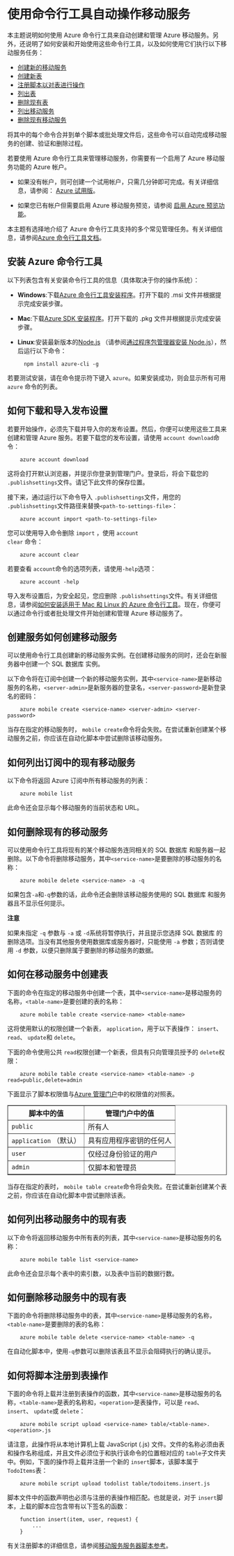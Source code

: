 <properties linkid="develop-mobile-tutorials-command-line-administration" urlDisplayName="命令行管理" pageTitle="在命令行管理移动服务 - Azure 教程" metaKeywords="" description="了解如何使用命令行工具创建、 部署和管理您的 Azure 移动服务。" metaCanonical="" services="" documentationCenter="Mobile" title="Automate mobile services with command-line tools" authors="glenga" solutions="" manager="" editor="" />

<tags 
wacn.date="04/11/2015"
ms.service="mobile-services" ms.workload="mobile" ms.tgt_pltfrm="mobile-multiple" ms.devlang="multiple" ms.topic="article" ms.date="11/21/2014" ms.author="glenga" />

# 使用命令行工具自动操作移动服务 

本主题说明如何使用 Azure 命令行工具来自动创建和管理 Azure 移动服务。另外，还说明了如何安装和开始使用这些命令行工具，以及如何使用它们执行以下移动服务任务：

-	[创建新的移动服务] 
-	[创建新表]
-   [注册脚本以对表进行操作][注册新的表脚本]
-   [列出表]
- 	[删除现有表]
-	[列出移动服务]
-   [删除现有移动服务]
 
将其中的每个命令合并到单个脚本或批处理文件后，这些命令可以自动完成移动服务的创建、验证和删除过程。 

若要使用 Azure 命令行工具来管理移动服务，你需要有一个启用了 Azure 移动服务功能的 Azure 帐户。

+ 如果没有帐户，则可创建一个试用帐户，只需几分钟即可完成。有关详细信息，请参阅： <a href="http://www.windowsazure.cn/pricing/1rmb-trial/" target="_blank">Azure 试用版</a>。

+ 如果您已有帐户但需要启用 Azure 移动服务预览，请参阅 <a href="/zh-cn/documentation/articles/php-create-account/#enable" target="_blank">启用 Azure 预览功能</a>。

本主题有选择地介绍了 Azure 命令行工具支持的多个常见管理任务。有关详细信息，请参阅[Azure 命令行工具文档][参考文档]。

<!--+  您必须在本地计算机上下载并安装 Azure 命令行工具。若要执行此操作，请按照本主题的第一个部分中的说明进行操作。 

+ （可选）若要能够直接从命令行执行 HTTP 请求，必须使用 cURL 或同等工具。cURL 可在各种平台上运行。针对您的平台查找和安装 cURL，请访问 <a href=http://go.microsoft.com/fwlink/p/?LinkId=275676 target="_blank">cURL 下载  页面</a>。-->

<h2><a name="install"></a>安装 Azure 命令行工具</h2>

以下列表包含有关安装命令行工具的信息（具体取决于你的操作系统）：

* **Windows**:下载[Azure 命令行工具安装程序][windows-安装程序]。打开下载的 .msi 文件并根据提示完成安装步骤。

* **Mac**:下载[Azure SDK 安装程序][mac-安装程序]。打开下载的 .pkg 文件并根据提示完成安装步骤。

* **Linux**:安装最新版本的[Node.js][nodejs-org] （请参阅[通过程序包管理器安装 Node.js][安装节点 linux]），然后运行以下命令：

		npm install azure-cli -g

若要测试安装，请在命令提示符下键入  `azure`。如果安装成功，则会显示所有可用  `azure` 命令的列表。
<h2><a name="import-account"></a>如何下载和导入发布设置</h2>

若要开始操作，必须先下载并导入你的发布设置。然后，你便可以使用这些工具来创建和管理 Azure 服务。若要下载您的发布设置，请使用 `account download`命令：

		azure account download

这将会打开默认浏览器，并提示你登录到管理门户。登录后，将会下载您的 `.publishsettings`文件。请记下此文件的保存位置。

接下来，通过运行以下命令导入 `.publishsettings`文件，用您的 `.publishsettings`文件路径来替换`<path-to-settings-file>`：

		azure account import <path-to-settings-file>

您可以使用导入命令删除 <code>import</code> ，使用 <code>account clear</code> 命令：

		azure account clear

若要查看 `account`命令的选项列表，请使用`-help`选项：

		azure account -help

导入发布设置后，为安全起见，您应删除 `.publishsettings`文件。有关详细信息，请参阅[如何安装适用于 Mac 和 Linux 的 Azure 命令行工具]。现在，你便可以通过命令行或者批处理文件开始创建和管理 Azure 移动服务了。  

<h2><a name="create-service"></a><span class="short-header">创建服务</span>如何创建移动服务</h2>

可以使用命令行工具创建新的移动服务实例。在创建移动服务的同时，还会在新服务器中创建一个 SQL 数据库 实例。 

以下命令将在订阅中创建一个新的移动服务实例，其中`<service-name>`是新移动服务的名称，`<server-admin>`是新服务器的登录名，`<server-password>`是新登录名的密码：

		azure mobile create <service-name> <server-admin> <server-password>

当存在指定的移动服务时， `mobile create`命令将会失败。在尝试重新创建某个移动服务之前，你应该在自动化脚本中尝试删除该移动服务。

<h2><a name="list-services"></a>如何列出订阅中的现有移动服务</h2>

以下命令将返回 Azure 订阅中所有移动服务的列表：

		azure mobile list

此命令还会显示每个移动服务的当前状态和 URL。

<h2><a name="delete-service"></a>如何删除现有的移动服务</h2>

可以使用命令行工具将现有的某个移动服务连同相关的 SQL 数据库 和服务器一起删除。以下命令将删除移动服务，其中`<service-name>`是要删除的移动服务的名称：

		azure mobile delete <service-name> -a -q

如果包含`-a`和`-q`参数的话，此命令还会删除该移动服务使用的 SQL 数据库 和服务器且不显示任何提示。

<div class="dev-callout"><strong>注意</strong> 
   <p>如果未指定 <code>-q</code> 参数与 <code>-a</code> 或 <code>-d</code>系统将暂停执行，并且提示您选择 SQL 数据库 的删除选项。当没有其他服务使用数据库或服务器时，只能使用 <code>-a</code> 参数；否则请使用 <code>-d</code> 参数，以便只删除属于要删除的移动服务的数据。</p>
</div>

<h2><a name="create-table"></a>如何在移动服务中创建表</h2>

下面的命令在指定的移动服务中创建一个表，其中`<service-name>`是移动服务的名称，`<table-name>`是要创建的表的名称：

		azure mobile table create <service-name> <table-name>

这将使用默认的权限创建一个新表， `application`，用于以下表操作： `insert`、 `read`、 `update`和 `delete`。 

下面的命令使用公共 `read`权限创建一个新表，但具有只向管理员授予的 `delete`权限：

		azure mobile table create <service-name> <table-name> -p read=public,delete=admin

下面显示了脚本权限值与[Azure 管理门户]中的权限值的对照表。

<table border="1" width="100%"><tr><th>脚本中的值</th><th>管理门户中的值</th></tr>
<tr><td><code>public</code></td><td>所有人</td></tr>
<tr><td><code>application</code> （默认）</td><td>具有应用程序密钥的任何人</td></tr>
<tr><td><code>user</code></td><td>仅经过身份验证的用户</td></tr>
<tr><td><code>admin	</code></td><td>仅脚本和管理员</td></tr></table>

当存在指定的表时， `mobile table create`命令将会失败。在尝试重新创建某个表之前，你应该在自动化脚本中尝试删除该表。

<h2><a name="list-tables"></a>如何列出移动服务中的现有表</h2>

以下命令将返回移动服务中所有表的列表，其中`<service-name>`是移动服务的名称：

		azure mobile table list <service-name>

此命令还会显示每个表中的索引数，以及表中当前的数据行数。

<h2><a name="delete-table"></a>如何删除移动服务中的现有表</h2>

下面的命令将删除移动服务中的表，其中`<service-name>`是移动服务的名称，`<table-name>`是要删除的表的名称：

		azure mobile table delete <service-name> <table-name> -q

在自动化脚本中，使用`-q`参数可以删除该表且不显示会阻碍执行的确认提示。

<h2><a name="register-script"></a>如何将脚本注册到表操作</h2>

下面的命令将上载并注册到表操作的函数，其中`<service-name>`是移动服务的名称，`<table-name>`是表的名称和，`<operation>`是表操作，可以是 `read`、 `insert`、 `update`或 `delete`：

		azure mobile script upload <service-name> table/<table-name>.<operation>.js

请注意，此操作将从本地计算机上载 JavaScript (.js) 文件。文件的名称必须由表和操作名称组成，并且文件必须位于和执行该命令的位置相对应的 `table`子文件夹中。例如，下面的操作将上载并注册一个新的 `insert`脚本，该脚本属于 `TodoItems`表：

		azure mobile script upload todolist table/todoitems.insert.js

脚本文件中的函数声明也必须与注册的表操作相匹配。也就是说，对于 `insert`脚本，上载的脚本应包含带有以下签名的函数：

		function insert(item, user, request) {
		    ...
		} 

有关注册脚本的详细信息，请参阅[移动服务服务器脚本参考]。

<!--<h2><a name="test-service"></a>测试新的移动服务</h2>

当您自动创建移动服务时，您可以选择使用 cURL 或另一个命令行请求生成器 

## <a name="nextsteps"> </a>后续步骤
后续步骤...
-->
<!-- Anchors. -->
[下载并安装命令行工具]: #install
[下载并导入发布设置]: #import
[创建新的移动服务]: #create-service
[获取主密钥]: #get-master-key
[创建新表]: #create-table
[注册新的表脚本]: #register-script
[删除现有表]: #delete-table
[删除现有移动服务]: #delete-service
[测试移动服务]: #test-service
[列出移动服务]: #list-services
[列出表]: #list-tables
[后续步骤]: #next-steps

<!-- Images. -->











<!-- URLs. -->
[移动服务服务器脚本参考]: http://go.microsoft.com/fwlink/p?LinkId=262293

[Azure 管理门户]: https://manage.windowsazure.cn/
[nodejs-org]: http://nodejs.org/
[安装节点 linux]: https://github.com/joyent/node/wiki/Installing-Node.js-via-package-manager

[mac-安装程序]: http://go.microsoft.com/fwlink/p?LinkId=252249
[windows-安装程序]: http://go.microsoft.com/fwlink/p?LinkID=275464
[参考文档]: /zh-cn/documentation/articles/command-line-tools/#Commands_to_manage_mobile_services
[如何安装适用于 Mac 和 Linux 的 Azure 命令行工具]: /zh-cn/documentation/articles/xplat-cli

